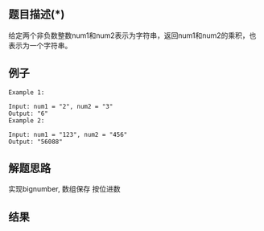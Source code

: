 ## 题目描述(*)

给定两个非负数整数num1和num2表示为字符串，返回num1和num2的乘积，也表示为一个字符串。

## 例子
```
Example 1:

Input: num1 = "2", num2 = "3"
Output: "6"
Example 2:

Input: num1 = "123", num2 = "456"
Output: "56088"
```
## 解题思路

实现bignumber,
数组保存 按位进数

## 结果
